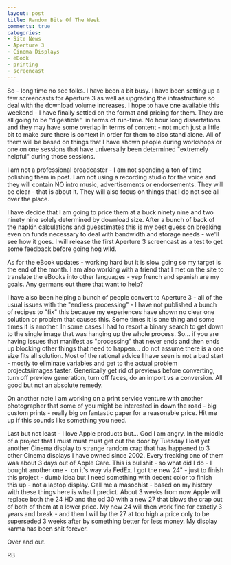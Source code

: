 ```yaml
---
layout: post
title: Random Bits Of The Week
comments: true
categories:
- Site News
- Aperture 3
- Cinema Displays
- eBook
- printing
- screencast
---
```

So - long time no see folks. I have been a bit busy. I have been setting up a few screencasts for Aperture 3 as well as upgrading the infrastructure so deal with the download volume increases. I hope to have one available this weekend - I have finally settled on the format and pricing for them. They are all going to be "digestible"  in terms of run-time. No hour long dissertations and they may have some overlap in terms of content - not much just a little bit to make sure there is context in order for them to also stand alone. All of them will be based on things that I have shown people during workshops or one on one sessions that have universally been determined "extremely helpful" during those sessions.

I am not a professional broadcaster - I am not spending a ton of time polishing them in post. I am not using a recording studio for the voice and they will contain NO intro music, advertisements or endorsements. They will be clear - that is about it. They will also focus on things that I do not see all over the place.

I have decide that I am going to price them at a buck ninety nine and two ninety nine solely determined by download size. After a bunch of back of the napkin calculations and guesstimates this is my best guess on breaking even on funds necessary to deal with bandwidth and storage needs - we'll see how it goes. I will release the first Aperture 3 screencast as a test to get some feedback before going hog wild.

As for the eBook updates - working hard but it is slow going so my target is the end of the month. I am also working with a friend that I met on the site to translate the eBooks into other languages - yep french and spanish are my goals. Any germans out there that want to help?

I have also been helping a bunch of people convert to Aperture 3 - all of the usual issues with the "endless processing" - I have not published a bunch of recipes to "fix" this because my experiences have shown no clear one solution or problem that causes this. Some times it is one thing and some times it is another. In some cases I had to resort a binary search to get down to the single image that was hanging up the whole process. So... if you are having issues that manifest as "processing" that never ends and then ends up blocking other things that need to happen... do not assume there is a one size fits all solution. Most of the rational advice I have seen is not a bad start - mostly to eliminate variables and get to the actual problem projects/images faster. Generically get rid of previews before converting, turn off preview generation, turn off faces, do an import vs a conversion. All good but not an absolute remedy.

On another note I am working on a print service venture with another photographer that some of you might be interested in down the road - big custom prints - really big on fantastic paper for a reasonable price. Hit me up if this sounds like something you need.

Last but not least - I love Apple products but... God I am angry. In the middle of a project that I must must must get out the door by Tuesday I lost yet another Cinema display to strange random crap that has happened to 3 other Cinema displays I have owned since 2002. Every freaking one of them was about 3 days out of Apple Care. This is bullshit - so what did I do - I bought another one -  on it's way via FedEx. I got the new 24" - just to finish this project - dumb idea but I need something with decent color to finish this up - not a laptop display. Call me a masochist - based on my history with these things here is what I predict. About 3 weeks from now Apple will replace both the 24 HD and the od 30 with a new 27 that blows the crap out of both of them at a lower price. My new 24 will then work fine for exactly 3 years and break - and then I will by the 27 at too high a price only to be superseded 3 weeks after by something better for less money. My display karma has been shit forever.

Over and out.

RB
